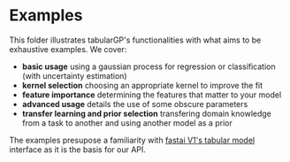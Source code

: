 # Examples

This folder illustrates tabularGP's functionalities with what aims to be exhaustive examples.
We cover:

- **basic usage** using a gaussian process for regression or classification (with uncertainty estimation)
- **kernel selection** choosing an appropriate kernel to improve the fit
- **feature importance** determining the features that matter to your model
- **advanced usage** details the use of some obscure parameters
- **transfer learning and prior selection** transfering domain knowledge from a task to another and using another model as a prior

The examples presupose a familiarity with [fastai V1's tabular model](https://docs.fast.ai/tabular.html) interface as it is the basis for our API.
